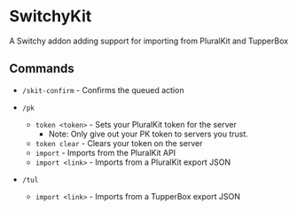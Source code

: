 # SwitchyKit

A Switchy addon adding support for importing from PluralKit and TupperBox

## Commands

- `/skit-confirm` - Confirms the queued action

 - `/pk`
   - `token <token>` - Sets your PluralKit token for the server
     - Note: Only give out your PK token to servers you trust.
   - `token clear` - Clears your token on the server
   - `import` - Imports from the PluralKit API
   - `import <link>` - Imports from a PluralKit export JSON
 - `/tul`
   - `import <link>` - Imports from a TupperBox export JSON
